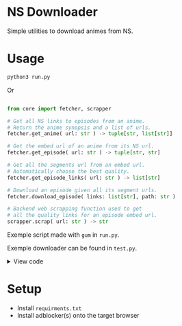 # NS Downloader

Simple utilities to download animes from NS.

# Usage
```sh
python3 run.py
```

Or

```py

from core import fetcher, scrapper

# Get all NS links to episodes from an anime.
# Return the anime synopsis and a list of urls.
fetcher.get_anime( url: str ) -> tuple[str, list[str]]

# Get the embed url of an anime from its NS url.
fetcher.get_episode( url: str ) -> tuple[str, str]

# Get all the segments url from an embed url.
# Automatically choose the best quality.
fetcher.get_episode_links( url: str ) -> list[str]

# Download an episode given all its segment urls.
fetcher.download_episode( links: list[str], path: str )

# Backend web scrapping function used to get
# all the quality links for an episode embed url.
scrapper.scrap( url: str ) -> str

```

Exemple script made with `gum` in `run.py`.

Exemple downloader can be found in `test.py`.

<details>
  <summary>View code</summary>
  
  ```py

import os
from core import fetcher, progress

url = 'Anime url here'
out = './path/to/dir/'

# Create dirs
if not os.path.exists(out): os.makedirs(out)

cla = '\n[ MAIN PY ]'
print(cla, 'Starting')

syn, eps = fetcher.get_anime(url)
open(out + 'syn.txt', 'w').write(syn)

print(cla, 'Wrote syn')

for episode in progress.Bar(cla, eps[7:]):
    
    while 1:
    
        try:
            name = '_'.join(episode.split('/episode/')[1].split('-')[10:])
            
            print(cla, '### Fetching', name)
            
            prov, eurl = fetcher.get_episode(episode)
            links = fetcher.get_episode_links(eurl)
            path = fetcher.download_episode(links, out + name + '.mp4')
            
            print(cla, f'### Fetched {name} ({path = })')
            
            break
    
        except Exception as e:
            print(cla, '\033[91mFailed to scrappe:', e.args, '\033[0m, retrying...')    
        
        except KeyboardInterrupt: print(cla, 'User interruption.')

print(cla, 'Finished process')

  ```
</details>


# Setup

- Install `requirments.txt`
- Install adblocker(s) onto the target browser
